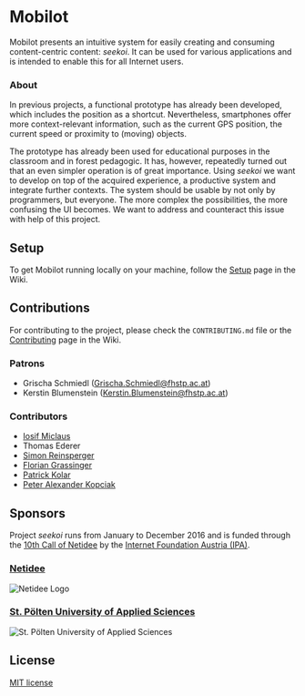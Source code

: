 # Mobilot

Mobilot presents an intuitive system for easily creating and consuming content-centric content: _seekoi_. It can be used for various applications and is intended to enable this for all Internet users.

### About

In previous projects, a functional prototype has already been developed, which includes the position as a shortcut. Nevertheless, smartphones offer more context-relevant information, such as the current GPS position, the current speed or proximity to (moving) objects.

The prototype has already been used for educational purposes in the classroom and in forest pedagogic. It has, however, repeatedly turned out that an even simpler operation is of great importance. Using _seekoi_ we want to develop on top of the acquired experience, a productive system and integrate further contexts. The system should be usable by not only by programmers, but everyone. The more complex the possibilities, the more confusing the UI becomes. We want to address and counteract this issue with help of this project.

## Setup

To get Mobilot running locally on your machine, follow the [Setup](https://github.com/fhstp-mfg/mobilot/wiki/Setup) page in the Wiki.


## Contributions

For contributing to the project, please check the ```CONTRIBUTING.md``` file or the [Contributing](https://github.com/fhstp-mfg/mobilot/wiki/Contributing) page in the Wiki.

### Patrons
- Grischa Schmiedl (<Grischa.Schmiedl@fhstp.ac.at>)
- Kerstin Blumenstein (<Kerstin.Blumenstein@fhstp.ac.at>)

### Contributors
- [Iosif Miclaus](https://github.com/miclaus)
- Thomas Ederer
- [Simon Reinsperger](https://github.com/abisz)
- [Florian Grassinger](https://github.com/doomsayer2)
- [Patrick Kolar](https://github.com/DrFritzi)
- [Peter Alexander Kopciak](https://github.com/rikkuporta)

## Sponsors

Project _seekoi_ runs from January to December 2016 and is funded through the [10th Call of Netidee](https://www.netidee.at/die-netidee-2015/) by the [Internet Foundation Austria (IPA)](https://www.netidee.at/die-internet-foundation-austria-ipa/).

### [Netidee](www.netidee.at)
![Netidee Logo](http://seekoi.fhstp.ac.at/img/netidee-logo_RGB.png)

### [St. Pölten University of Applied Sciences](www.fhstp.ac.at)
![St. Pölten University of Applied Sciences](http://seekoi.fhstp.ac.at/img/fh-logo.jpg)


## License

[MIT license](http://opensource.org/licenses/MIT)
